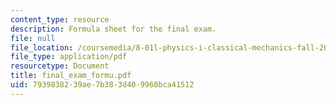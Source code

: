 ```yaml
---
content_type: resource
description: Formula sheet for the final exam.
file: null
file_location: /coursemedia/8-01l-physics-i-classical-mechanics-fall-2005/7939838239ae7b383d409960bca41512_final_exam_formu.pdf
file_type: application/pdf
resourcetype: Document
title: final_exam_formu.pdf
uid: 79398382-39ae-7b38-3d40-9960bca41512
---
```

